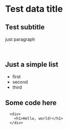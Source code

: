 <header title="My article title" date="24.02.2020" author="Maxim Noverin"></header>

# Test data title

## Test subtitle

just paragraph

<br>

## Just a simple list

- first
- second
- third


## Some code here

```
  <div>
    <h1>Hello, world!</h1>
  </div>
```

<img data-name="pistachio" style="max-width: 150px">